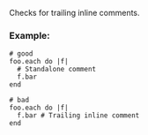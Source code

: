 Checks for trailing inline comments.

### Example:

    # good
    foo.each do |f|
      # Standalone comment
      f.bar
    end

    # bad
    foo.each do |f|
      f.bar # Trailing inline comment
    end